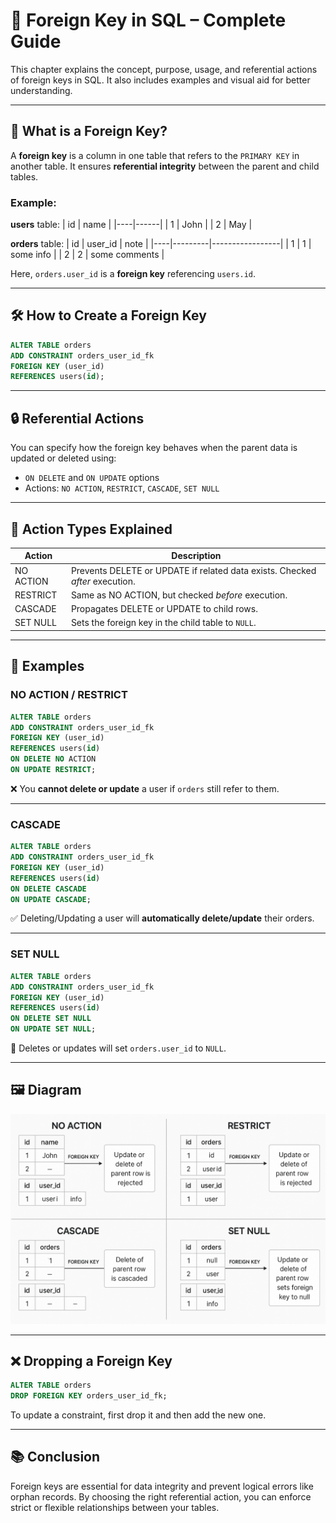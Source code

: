 # 📘 Foreign Key in SQL – Complete Guide

This chapter explains the concept, purpose, usage, and referential actions of foreign keys in SQL. It also includes examples and visual aid for better understanding.

---

## 🔑 What is a Foreign Key?

A **foreign key** is a column in one table that refers to the `PRIMARY KEY` in another table. It ensures **referential integrity** between the parent and child tables.

### Example:
**users** table:
| id | name |
|----|------|
| 1  | John |
| 2  | May  |

**orders** table:
| id | user_id | note            |
|----|---------|-----------------|
| 1  | 1       | some info       |
| 2  | 2       | some comments   |

Here, `orders.user_id` is a **foreign key** referencing `users.id`.

---

## 🛠️ How to Create a Foreign Key

```sql
ALTER TABLE orders
ADD CONSTRAINT orders_user_id_fk
FOREIGN KEY (user_id)
REFERENCES users(id);
```

---

## 🔒 Referential Actions

You can specify how the foreign key behaves when the parent data is updated or deleted using:

- `ON DELETE` and `ON UPDATE` options
- Actions: `NO ACTION`, `RESTRICT`, `CASCADE`, `SET NULL`

---

## 🔁 Action Types Explained

| Action      | Description                                                                 |
|-------------|-----------------------------------------------------------------------------|
| NO ACTION   | Prevents DELETE or UPDATE if related data exists. Checked *after* execution.|
| RESTRICT    | Same as NO ACTION, but checked *before* execution.                          |
| CASCADE     | Propagates DELETE or UPDATE to child rows.                                  |
| SET NULL    | Sets the foreign key in the child table to `NULL`.                          |

---

## 🧪 Examples

### NO ACTION / RESTRICT

```sql
ALTER TABLE orders
ADD CONSTRAINT orders_user_id_fk
FOREIGN KEY (user_id)
REFERENCES users(id)
ON DELETE NO ACTION
ON UPDATE RESTRICT;
```
❌ You **cannot delete or update** a user if `orders` still refer to them.

---

### CASCADE

```sql
ALTER TABLE orders
ADD CONSTRAINT orders_user_id_fk
FOREIGN KEY (user_id)
REFERENCES users(id)
ON DELETE CASCADE
ON UPDATE CASCADE;
```
✅ Deleting/Updating a user will **automatically delete/update** their orders.

---

### SET NULL

```sql
ALTER TABLE orders
ADD CONSTRAINT orders_user_id_fk
FOREIGN KEY (user_id)
REFERENCES users(id)
ON DELETE SET NULL
ON UPDATE SET NULL;
```
🔄 Deletes or updates will set `orders.user_id` to `NULL`.

---

## 🖼️ Diagram

![Referential Actions Diagram](foreign_key_diagram.png)

---

## ❌ Dropping a Foreign Key

```sql
ALTER TABLE orders
DROP FOREIGN KEY orders_user_id_fk;
```

To update a constraint, first drop it and then add the new one.

---

## 📚 Conclusion

Foreign keys are essential for data integrity and prevent logical errors like orphan records. By choosing the right referential action, you can enforce strict or flexible relationships between your tables.
